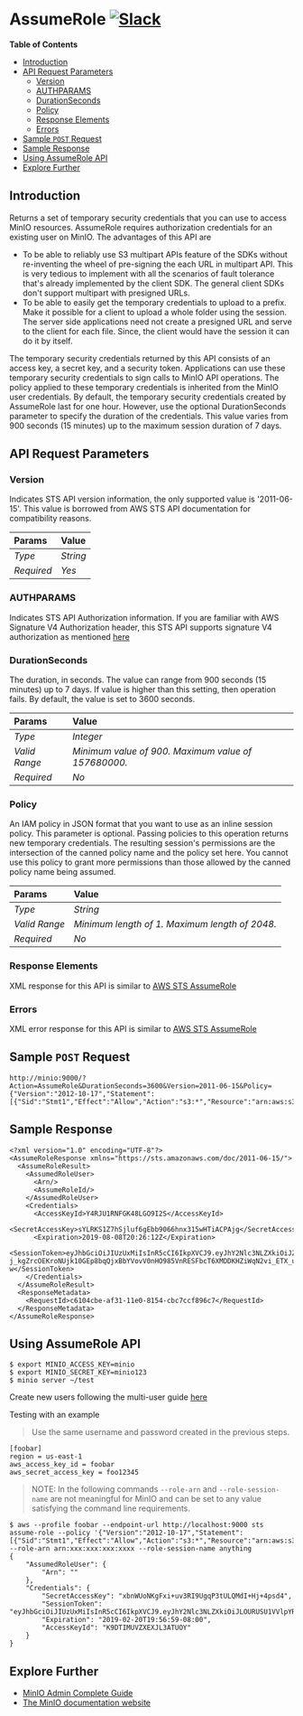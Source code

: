 # AssumeRole [![Slack](https://slack.min.io/slack?type=svg)](https://slack.min.io)

**Table of Contents**

- [Introduction](#introduction)
- [API Request Parameters](#api-request-parameters)
    - [Version](#version)
    - [AUTHPARAMS](#authparams)
    - [DurationSeconds](#durationseconds)
    - [Policy](#policy)
    - [Response Elements](#response-elements)
    - [Errors](#errors)
- [Sample `POST` Request](#sample-post-request)
- [Sample Response](#sample-response)
- [Using AssumeRole API](#using-assumerole-api)
- [Explore Further](#explore-further)

<!-- markdown-toc end -->

## Introduction

Returns a set of temporary security credentials that you can use to access MinIO resources. AssumeRole requires authorization credentials for an existing user on MinIO. The advantages of this API are

- To be able to reliably use S3 multipart APIs feature of the SDKs without re-inventing the wheel of pre-signing the each URL in multipart API. This is very tedious to implement with all the scenarios of fault tolerance that's already implemented by the client SDK. The general client SDKs don't support multipart with presigned URLs.
- To be able to easily get the temporary credentials to upload to a prefix. Make it possible for a client to upload a whole folder using the session. The server side applications need not create a presigned URL and serve to the client for each file. Since, the client would have the session it can do it by itself.

The temporary security credentials returned by this API consists of an access key, a secret key, and a security token. Applications can use these temporary security credentials to sign calls to MinIO API operations. The policy applied to these temporary credentials is inherited from the MinIO user credentials. By default, the temporary security credentials created by AssumeRole last for one hour. However, use the optional DurationSeconds parameter to specify the duration of the credentials. This value varies from 900 seconds (15 minutes) up to the maximum session duration of 7 days.

## API Request Parameters
### Version
Indicates STS API version information, the only supported value is '2011-06-15'. This value is borrowed from AWS STS API documentation for compatibility reasons.

| Params     | Value    |
| :--        | :--      |
| *Type*     | *String* |
| *Required* | *Yes*    |

### AUTHPARAMS
Indicates STS API Authorization information. If you are familiar with AWS Signature V4 Authorization header, this STS API supports signature V4 authorization as mentioned [here](https://docs.aws.amazon.com/general/latest/gr/signature-version-4.html)

### DurationSeconds
The duration, in seconds. The value can range from 900 seconds (15 minutes) up to 7 days. If value is higher than this setting, then operation fails. By default, the value is set to 3600 seconds.

| Params        | Value                                            |
| :--           | :--                                              |
| *Type*        | *Integer*                                        |
| *Valid Range* | *Minimum value of 900. Maximum value of 157680000.* |
| *Required*    | *No*                                             |

### Policy
An IAM policy in JSON format that you want to use as an inline session policy. This parameter is optional. Passing policies to this operation returns new temporary credentials. The resulting session's permissions are the intersection of the canned policy name and the policy set here. You cannot use this policy to grant more permissions than those allowed by the canned policy name being assumed.

| Params        | Value                                          |
| :--           | :--                                            |
| *Type*        | *String*                                       |
| *Valid Range* | *Minimum length of 1. Maximum length of 2048.* |
| *Required*    | *No*                                           |

### Response Elements
XML response for this API is similar to [AWS STS AssumeRole](https://docs.aws.amazon.com/STS/latest/APIReference/API_AssumeRole.html#API_AssumeRole_ResponseElements)

### Errors
XML error response for this API is similar to [AWS STS AssumeRole](https://docs.aws.amazon.com/STS/latest/APIReference/API_AssumeRole.html#API_AssumeRole_Errors)

## Sample `POST` Request
```
http://minio:9000/?Action=AssumeRole&DurationSeconds=3600&Version=2011-06-15&Policy={"Version":"2012-10-17","Statement":[{"Sid":"Stmt1","Effect":"Allow","Action":"s3:*","Resource":"arn:aws:s3:::*"}]}&AUTHPARAMS
```

## Sample Response
```
<?xml version="1.0" encoding="UTF-8"?>
<AssumeRoleResponse xmlns="https://sts.amazonaws.com/doc/2011-06-15/">
  <AssumeRoleResult>
    <AssumedRoleUser>
      <Arn/>
      <AssumeRoleId/>
    </AssumedRoleUser>
    <Credentials>
      <AccessKeyId>Y4RJU1RNFGK48LGO9I2S</AccessKeyId>
      <SecretAccessKey>sYLRKS1Z7hSjluf6gEbb9066hnx315wHTiACPAjg</SecretAccessKey>
      <Expiration>2019-08-08T20:26:12Z</Expiration>
      <SessionToken>eyJhbGciOiJIUzUxMiIsInR5cCI6IkpXVCJ9.eyJhY2Nlc3NLZXkiOiJZNFJKVTFSTkZHSzQ4TEdPOUkyUyIsImF1ZCI6IlBvRWdYUDZ1Vk80NUlzRU5SbmdEWGo1QXU1WWEiLCJhenAiOiJQb0VnWFA2dVZPNDVJc0VOUm5nRFhqNUF1NVlhIiwiZXhwIjoxNTQxODExMDcxLCJpYXQiOjE1NDE4MDc0NzEsImlzcyI6Imh0dHBzOi8vbG9jYWxob3N0Ojk0NDMvb2F1dGgyL3Rva2VuIiwianRpIjoiYTBiMjc2MjktZWUxYS00M2JmLTg3MzktZjMzNzRhNGNkYmMwIn0.ewHqKVFTaP-j_kgZrcOEKroNUjk10GEp8bqQjxBbYVovV0nHO985VnRESFbcT6XMDDKHZiWqN2vi_ETX_u3Q-w</SessionToken>
    </Credentials>
  </AssumeRoleResult>
  <ResponseMetadata>
    <RequestId>c6104cbe-af31-11e0-8154-cbc7ccf896c7</RequestId>
  </ResponseMetadata>
</AssumeRoleResponse>
```

## Using AssumeRole API
```
$ export MINIO_ACCESS_KEY=minio
$ export MINIO_SECRET_KEY=minio123
$ minio server ~/test
```

Create new users following the multi-user guide [here](https://docs.min.io/docs/minio-multi-user-quickstart-guide.html)

Testing with an example
> Use the same username and password created in the previous steps.

```
[foobar]
region = us-east-1
aws_access_key_id = foobar
aws_secret_access_key = foo12345
```

> NOTE: In the following commands `--role-arn` and `--role-session-name` are not meaningful for MinIO and can be set to any value satisfying the command line requirements.

```
$ aws --profile foobar --endpoint-url http://localhost:9000 sts assume-role --policy '{"Version":"2012-10-17","Statement":[{"Sid":"Stmt1","Effect":"Allow","Action":"s3:*","Resource":"arn:aws:s3:::*"}]}' --role-arn arn:xxx:xxx:xxx:xxxx --role-session-name anything
{
    "AssumedRoleUser": {
        "Arn": ""
    },
    "Credentials": {
        "SecretAccessKey": "xbnWUoNKgFxi+uv3RI9UgqP3tULQMdI+Hj+4psd4",
        "SessionToken": "eyJhbGciOiJIUzUxMiIsInR5cCI6IkpXVCJ9.eyJhY2Nlc3NLZXkiOiJLOURUSU1VVlpYRVhKTDNBVFVPWSIsImV4cCI6MzYwMDAwMDAwMDAwMCwicG9saWN5IjoidGVzdCJ9.PetK5wWUcnCJkMYv6TEs7HqlA4x_vViykQ8b2T_6hapFGJTO34sfTwqBnHF6lAiWxRoZXco11B0R7y58WAsrQw",
        "Expiration": "2019-02-20T19:56:59-08:00",
        "AccessKeyId": "K9DTIMUVZXEXJL3ATUOY"
    }
}
```

## Explore Further
- [MinIO Admin Complete Guide](https://docs.min.io/docs/minio-admin-complete-guide.html)
- [The MinIO documentation website](https://docs.min.io)
